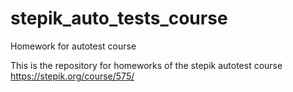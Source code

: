 # stepik_auto_tests_course
Homework for autotest course

This is the repository for homeworks of the stepik autotest course https://stepik.org/course/575/
